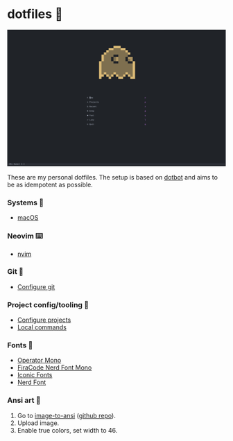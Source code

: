 # dotfiles 🍩

![screenshot](docs/nvim.png)

These are my personal dotfiles. The setup is based on
[dotbot](https://github.com/danydodson/dotfiles) and aims to be as idempotent as
possible.

### Systems 🚀

- [macOS](docs/macos.md)

### Neovim ⌨️

- [nvim](installers/nvim.sh)

### Git 🐙

- [Configure git](docs/git.md)

### Project config/tooling 🧢

- [Configure projects](installers)
- [Local commands](bin/)

### Fonts 💯

- [Operator Mono](https://typography.com/blog/introducing-operator)
- [FiraCode Nerd Font Mono](https://github.com/ryanoasis/nerd-fonts/tree/master/patched-fonts/FiraCode)
- [Iconic Fonts](https://github.com/mdSlash/iconic-fonts)
- [Nerd Font](https://github.com/ryanoasis/nerd-fonts)

### Ansi art 🎨

1. Go to [image-to-ansi](https://dom111.github.io/image-to-ansi) ([github repo](https://github.com/dom111/image-to-ansi)).
2. Upload image.
3. Enable true colors, set width to 46.